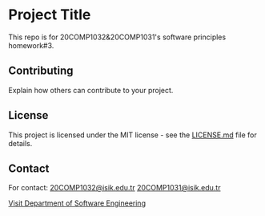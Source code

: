 # Project Title

This repo is for 20COMP1032&20COMP1031's software principles homework#3.

## Contributing

Explain how others can contribute to your project.

## License

This project is licensed under the MIT license - see the 
[LICENSE.md](LICENSE.md) file for details.

## Contact

For contact: 
20COMP1032@isik.edu.tr
20COMP1031@isik.edu.tr

[Visit Department of Software 
Engineering](https://www.isikun.edu.tr/akademik/muhendislik-fakultesi/bolumler-ve-programlar/bilgisayar-muhendisligi)


